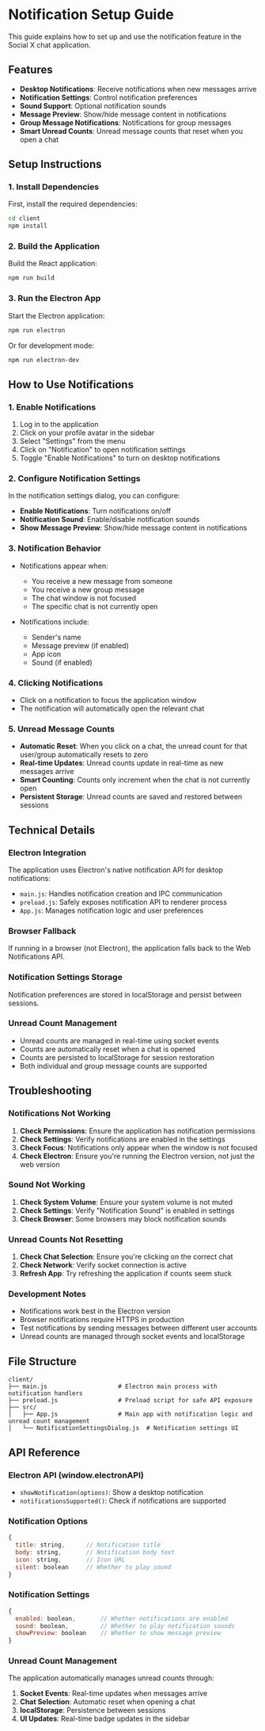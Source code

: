 # Notification Setup Guide

This guide explains how to set up and use the notification feature in the Social X chat application.

## Features

- **Desktop Notifications**: Receive notifications when new messages arrive
- **Notification Settings**: Control notification preferences
- **Sound Support**: Optional notification sounds
- **Message Preview**: Show/hide message content in notifications
- **Group Message Notifications**: Notifications for group messages
- **Smart Unread Counts**: Unread message counts that reset when you open a chat

## Setup Instructions

### 1. Install Dependencies

First, install the required dependencies:

```bash
cd client
npm install
```

### 2. Build the Application

Build the React application:

```bash
npm run build
```

### 3. Run the Electron App

Start the Electron application:

```bash
npm run electron
```

Or for development mode:

```bash
npm run electron-dev
```

## How to Use Notifications

### 1. Enable Notifications

1. Log in to the application
2. Click on your profile avatar in the sidebar
3. Select "Settings" from the menu
4. Click on "Notification" to open notification settings
5. Toggle "Enable Notifications" to turn on desktop notifications

### 2. Configure Notification Settings

In the notification settings dialog, you can configure:

- **Enable Notifications**: Turn notifications on/off
- **Notification Sound**: Enable/disable notification sounds
- **Show Message Preview**: Show/hide message content in notifications

### 3. Notification Behavior

- Notifications appear when:
  - You receive a new message from someone
  - You receive a new group message
  - The chat window is not focused
  - The specific chat is not currently open

- Notifications include:
  - Sender's name
  - Message preview (if enabled)
  - App icon
  - Sound (if enabled)

### 4. Clicking Notifications

- Click on a notification to focus the application window
- The notification will automatically open the relevant chat

### 5. Unread Message Counts

- **Automatic Reset**: When you click on a chat, the unread count for that user/group automatically resets to zero
- **Real-time Updates**: Unread counts update in real-time as new messages arrive
- **Smart Counting**: Counts only increment when the chat is not currently open
- **Persistent Storage**: Unread counts are saved and restored between sessions

## Technical Details

### Electron Integration

The application uses Electron's native notification API for desktop notifications:

- `main.js`: Handles notification creation and IPC communication
- `preload.js`: Safely exposes notification API to renderer process
- `App.js`: Manages notification logic and user preferences

### Browser Fallback

If running in a browser (not Electron), the application falls back to the Web Notifications API.

### Notification Settings Storage

Notification preferences are stored in localStorage and persist between sessions.

### Unread Count Management

- Unread counts are managed in real-time using socket events
- Counts are automatically reset when a chat is opened
- Counts are persisted to localStorage for session restoration
- Both individual and group message counts are supported

## Troubleshooting

### Notifications Not Working

1. **Check Permissions**: Ensure the application has notification permissions
2. **Check Settings**: Verify notifications are enabled in the settings
3. **Check Focus**: Notifications only appear when the window is not focused
4. **Check Electron**: Ensure you're running the Electron version, not just the web version

### Sound Not Working

1. **Check System Volume**: Ensure your system volume is not muted
2. **Check Settings**: Verify "Notification Sound" is enabled in settings
3. **Check Browser**: Some browsers may block notification sounds

### Unread Counts Not Resetting

1. **Check Chat Selection**: Ensure you're clicking on the correct chat
2. **Check Network**: Verify socket connection is active
3. **Refresh App**: Try refreshing the application if counts seem stuck

### Development Notes

- Notifications work best in the Electron version
- Browser notifications require HTTPS in production
- Test notifications by sending messages between different user accounts
- Unread counts are managed through socket events and localStorage

## File Structure

```
client/
├── main.js                    # Electron main process with notification handlers
├── preload.js                 # Preload script for safe API exposure
├── src/
│   ├── App.js                 # Main app with notification logic and unread count management
│   └── NotificationSettingsDialog.js  # Notification settings UI
```

## API Reference

### Electron API (window.electronAPI)

- `showNotification(options)`: Show a desktop notification
- `notificationsSupported()`: Check if notifications are supported

### Notification Options

```javascript
{
  title: string,      // Notification title
  body: string,       // Notification body text
  icon: string,       // Icon URL
  silent: boolean     // Whether to play sound
}
```

### Notification Settings

```javascript
{
  enabled: boolean,       // Whether notifications are enabled
  sound: boolean,         // Whether to play notification sounds
  showPreview: boolean    // Whether to show message preview
}
```

### Unread Count Management

The application automatically manages unread counts through:

1. **Socket Events**: Real-time updates when messages arrive
2. **Chat Selection**: Automatic reset when opening a chat
3. **localStorage**: Persistence between sessions
4. **UI Updates**: Real-time badge updates in the sidebar 